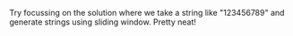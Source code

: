 Try focussing on the solution where we take a string like "123456789" and generate strings using sliding window. Pretty neat!
